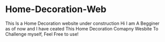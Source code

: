 # Home-Decoration-Web
This Is a Home Decoration website under construction
Hi I am A Begginer as of now and I have ceated This Home Decoration Comapny Wesbite To Challenge myself,
Feel Free to use!
